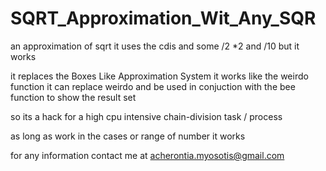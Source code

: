 # SQRT_Approximation_Wit_Any_SQR
an approximation of sqrt
it uses the cdis and some /2 *2 and /10 
but it works 

it replaces the Boxes Like Approximation System 
it works like the weirdo function 
it can replace weirdo and be used in conjuction with 
the bee function 
to show the result set

so its a hack for a high cpu intensive chain-division task / process

as long as work in the cases or range of number it works 



for any information contact me 
at acherontia.myosotis@gmail.com
